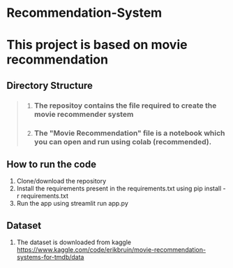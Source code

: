 # Recommendation-System

# This project is based on movie recommendation

## Directory Structure

> 1. ### The repositoy contains the file required to create the movie recommender system
> 2. ### The "Movie Recommendation" file is a notebook which you can open and run using colab (recommended).

## How to run the code
1. Clone/download the repository
2. Install the requirements present in the requirements.txt using pip install -r requirements.txt
3. Run the app using streamlit run app.py

## Dataset
1. The dataset is downloaded from kaggle https://www.kaggle.com/code/erikbruin/movie-recommendation-systems-for-tmdb/data 


